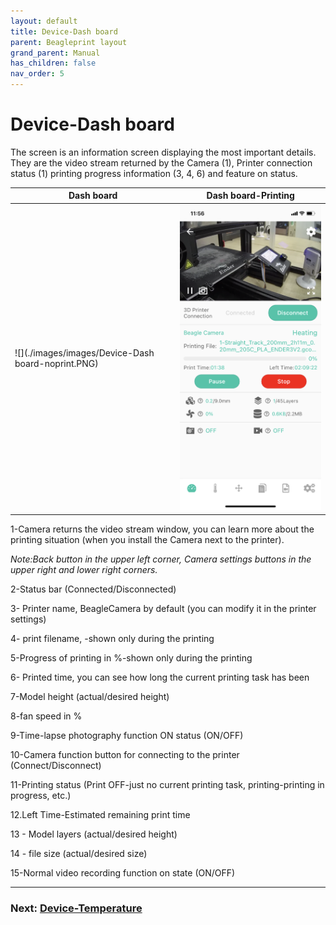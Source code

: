 ```yaml
---
layout: default
title: Device-Dash board
parent: Beagleprint layout
grand_parent: Manual
has_children: false
nav_order: 5
---
```


# Device-Dash board

The screen is an information screen displaying the most important details. They are the video stream returned by the Camera (1), Printer connection status (1) printing progress information (3, 4, 6) and feature on status.

|Dash board|Dash board-Printing|
|-|-|
|![](./images/images/Device-Dash board-noprint.PNG)|![](./images/Device-Printing-Dash.PNG)|

1-Camera returns the video stream window, you can learn more about the printing situation (when you install the Camera next to the printer).

_Note:Back button in the upper left corner, Camera settings buttons in the upper right and lower right corners._

2-Status bar (Connected/Disconnected)

3- Printer name, BeagleCamera by default (you can modify it in the printer settings)

4- print filename, -shown only during the printing

5-Progress of printing in %-shown only during the printing

6- Printed time, you can see how long the current printing task has been

7-Model height (actual/desired height)

8-fan speed in %

9-Time-lapse photography function ON status (ON/OFF)

10-Camera function button for connecting to the printer (Connect/Disconnect)

11-Printing status (Print OFF-just no current printing task, printing-printing in progress, etc.)

12.Left Time-Estimated remaining print time

13 - Model layers (actual/desired height)

14 - file size (actual/desired size)

15-Normal video recording function on state (ON/OFF)


---
### Next: [Device-Temperature](/Beaglecam/docs/Manual/Beagleprint%20Device%20Temperature.md)
